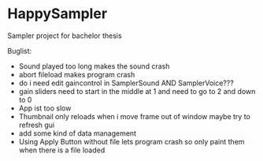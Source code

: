 # HappySampler
Sampler project for bachelor thesis

Buglist: 

* Sound played too long makes the sound crash
* abort fileload makes program crash
* do i need edit gaincontrol in SamplerSound AND SamplerVoice???
* gain sliders need to start in the middle at 1 and need to go to 2 and down to 0 
* App ist too slow 
* Thumbnail only reloads when i move frame out of window maybe try to refresh gui 
* add some kind of data management 
* Using Apply Button without file lets program crash so only paint them when there is a file loaded
